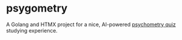 # psygometry

A Golang and HTMX project for a nice, AI-powered [psychometry quiz](https://en.wikipedia.org/wiki/Psychometric_Entrance_Test) studying experience.
